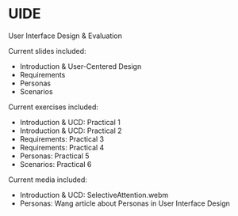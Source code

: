 # UIDE
User Interface Design &amp; Evaluation

Current slides included: 

+ Introduction & User-Centered Design
+ Requirements
+ Personas
+ Scenarios

Current exercises included: 

+ Introduction & UCD: Practical 1
+ Introduction & UCD: Practical 2
+ Requirements: Practical 3
+ Requirements: Practical 4
+ Personas: Practical 5
+ Scenarios: Practical 6

Current media included: 

+ Introduction & UCD: SelectiveAttention.webm
+ Personas: Wang article about Personas in User Interface Design
